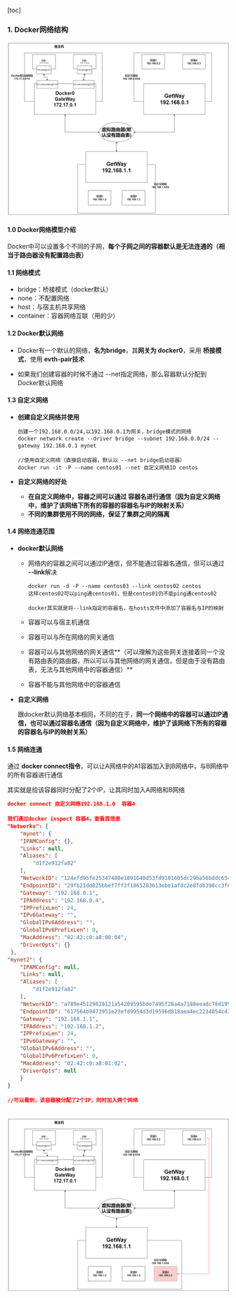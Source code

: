 [toc]



### 1. Docker网络结构

![7](p/7.png)

#### 1.0 Docker网络模型介绍

Docker中可以设置多个不同的子网，**每个子网之间的容器默认是无法连通的（相当于路由器没有配置路由表）**

#### 1.1 网络模式

* bridge：桥接模式（docker默认）
* none：不配置网络
* host：与宿主机共享网络
* container：容器网络互联（用的少）



#### 1.2 Docker默认网络

* Docker有一个默认的网络，**名为bridge**，其**网关为 docker0**，采用 **桥接模式**，使用 **evth-pair技术**

* 如果我们创建容器的时候不通过 --net指定网络，那么容器默认分配到 Docker默认网络



#### 1.3 自定义网络

* **创建自定义网络并使用**

  ```
  创建一个192.168.0.0/24,以192.168.0.1为网关，bridge模式的网络
  docker network create --driver bridge --subnet 192.168.0.0/24 --gateway 192.168.0.1 mynet
  
  //使用自定义网络（直接启动容器，默认以 --net bridge启动容器）
  docker run -it -P --name centos01 --net 自定义网络ID centos
  ```

* **自定义网络的好处**
  * **在自定义网络中，容器之间可以通过 容器名进行通信（因为自定义网络中，维护了该网络下所有的容器的容器名与IP的映射关系）**
  * **不同的集群使用不同的网络，保证了集群之间的隔离**





#### 1.4 网络连通范围

* **docker默认网络**

  * 网络内的容器之间可以通过IP通信，但不能通过容器名通信，但可以通过 **--link**解决

    ```
    docker run -d -P --name centos03 --link centos02 centos
    这样centos02可以ping通centos01，但是centos01仍不能ping通centos02
    
    docker其实就是将--link指定的容器名，在hosts文件中添加了容器名与IP的映射
    ```

  * 容器可以与宿主机通信

  * 容器可以与所在网络的网关通信

  * 容器可以与其他网络的网关通信**（可以理解为这些网关连接着同一个没有路由表的路由器，所以可以与其他网络的网关通信，但是由于没有路由表，无法与其他网络中的容器通信）**

  * 容器不能与其他网络中的容器通信

* **自定义网络**

  跟docker默认网络基本相同，不同的在于，**同一个网络中的容器可以通过IP通信，也可以通过容器名通信（因为自定义网络中，维护了该网络下所有的容器的容器名与IP的映射关系）**



#### 1.5 网络连通

通过 **docker connect指令**，可以让A网络中的A1容器加入到B网络中，与B网络中的所有容器进行通信

其实就是给该容器同时分配了2个IP，让其同时加入A网络和B网络

```json
docker connect 自定义网络192.168.1.0  容器4

我们通过docker inspect 容器4，查看其信息
"Networks": {
    "mynet": {
    "IPAMConfig": {},
    "Links": null,
    "Aliases": [
    	"d1f2e912fa82"
    ],
    "NetworkID": "124efd95fe25347480e1891640d53fd9101605dc29ba56bddc65407f15d5234d",
    "EndpointID": "29fb21dd825bbef7ff3f1865283613ebe1afdc2e8fdb398cc3f61ac97faee150",
    "Gateway": "192.168.0.1",
    "IPAddress": "192.168.0.4",
    "IPPrefixLen": 24,
    "IPv6Gateway": "",
    "GlobalIPv6Address": "",
    "GlobalIPv6PrefixLen": 0,
    "MacAddress": "02:42:c0:a8:00:04",
    "DriverOpts": {}
 },
"mynet2": {
	"IPAMConfig": null,
	"Links": null,
	"Aliases": [
        "d1f2e912fa82"
	],
	"NetworkID": "a789e45129028121a54209595bde7495f28a4a7188eeadc78d1995fcd21463ca",
	"EndpointID": "617564b9473951e23efd9954d3d19596d818aea4ec2234854cd39736dac17b0f",
	"Gateway": "192.168.1.1",
	"IPAddress": "192.168.1.2",
	"IPPrefixLen": 24,
	"IPv6Gateway": "",
	"GlobalIPv6Address": "",
	"GlobalIPv6PrefixLen": 0,
	"MacAddress": "02:42:c0:a8:01:02",
	"DriverOpts": null
	}
}

//可以看到，该容器被分配了2个IP，同时加入两个网络
            
```



![7](p/8.png)



